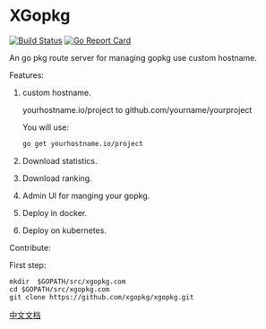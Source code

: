 # XGopkg
[![Build Status](https://travis-ci.org/xgopkg/xgopkg.svg?branch=master)](https://travis-ci.org/xgopkg/xgopkg)
[![Go Report Card](https://goreportcard.com/badge/github.com/xgopkg/xgopkg)](https://goreportcard.com/report/github.com/xgopkg/xgopkg)

An go pkg route server for managing gopkg use custom hostname.

Features:
1. custom hostname.

    yourhostname.io/project  to  github.com/yourname/yourproject 

    You will use:
    ``` bash
    go get yourhostname.io/project
    ```
2. Download statistics.

3. Download ranking.

3. Admin UI for manging your gopkg.

4. Deploy in docker.

5. Deploy on kubernetes.



Contribute:

First step:
```
mkdir  $GOPATH/src/xgopkg.com
cd $GOPATH/src/xgopkg.com
git clone https://github.com/xgopkg/xgopkg.git
```
[中文文档](https://github.com/xgopkg/xgopkg/blob/master/README_zh-CN.md)
